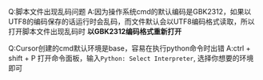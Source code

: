 Q:脚本文件出现乱码问题
A:因为操作系统cmd的默认编码是GBK2312，如果以UTF8的编码保存的话运行时会乱码，而文件默认会以UTF8编码格式读取，所以打开脚本文件出现乱码时 **以GBK2312编码格式重新打开**

Q:Cursor创建的cmd默认环境是base，容易在执行python命令时出错
A:ctrl + shift + P 打开命令面板，输入```Python: Select Interpreter```, 选择你想要的环境即可